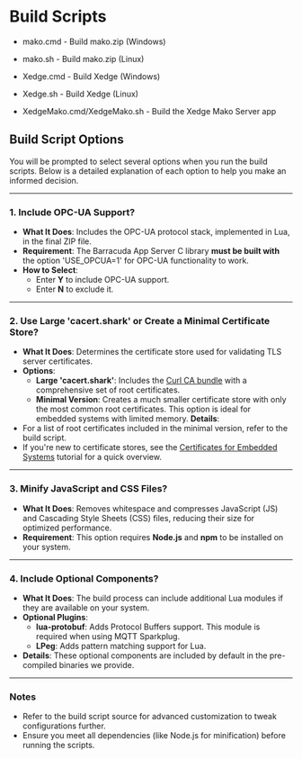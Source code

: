 # Build Scripts


- mako.cmd - Build mako.zip (Windows)
- mako.sh - Build mako.zip (Linux)

- Xedge.cmd - Build Xedge (Windows)
- Xedge.sh - Build Xedge (Linux)
- XedgeMako.cmd/XedgeMako.sh - Build the Xedge Mako Server app


## Build Script Options

You will be prompted to select several options when you run the build scripts. Below is a detailed explanation of each option to help you make an informed decision.

---

### 1. **Include OPC-UA Support?**

- **What It Does**: Includes the OPC-UA protocol stack, implemented in Lua, in the final ZIP file.
- **Requirement**: The Barracuda App Server C library **must be built with** the option 'USE_OPCUA=1' for OPC-UA functionality to work.
- **How to Select**:
  - Enter **Y** to include OPC-UA support.
  - Enter **N** to exclude it.

---

### 2. **Use Large 'cacert.shark' or Create a Minimal Certificate Store?**

- **What It Does**: Determines the certificate store used for validating TLS server certificates.
- **Options**:
  - **Large 'cacert.shark'**: Includes the [Curl CA bundle](https://curl.se/docs/sslcerts.html) with a comprehensive set of root certificates.
  - **Minimal Version**: Creates a much smaller certificate store with only the most common root certificates. This option is ideal for embedded systems with limited memory.
 **Details**:
 - For a list of root certificates included in the minimal version, refer to the build script.
 - If you're new to certificate stores, see the [Certificates for Embedded Systems](https://realtimelogic.com/articles/Certificate-Management-for-Embedded-Systems) tutorial for a quick overview.

---

### 3. **Minify JavaScript and CSS Files?**

- **What It Does**: Removes whitespace and compresses JavaScript (JS) and Cascading Style Sheets (CSS) files, reducing their size for optimized performance.
- **Requirement**: This option requires **Node.js** and **npm** to be installed on your system.

---

### 4. **Include Optional Components?**

- **What It Does**: The build process can include additional Lua modules if they are available on your system.
- **Optional Plugins**:
  - **lua-protobuf**: Adds Protocol Buffers support. This module is required when using MQTT Sparkplug.
  - **LPeg**: Adds pattern matching support for Lua.
- **Details**: These optional components are included by default in the pre-compiled binaries we provide.

---

### Notes
- Refer to the build script source for advanced customization to tweak configurations further.
- Ensure you meet all dependencies (like Node.js for minification) before running the scripts.
